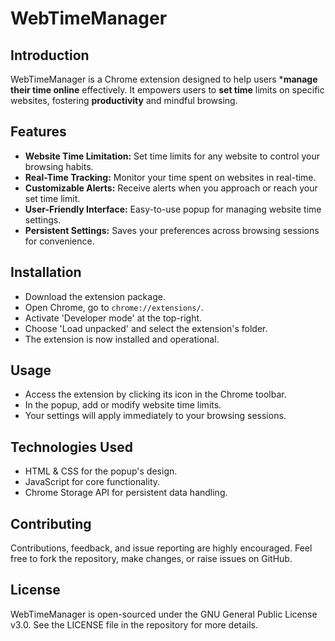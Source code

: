 # WebTimeManager

## Introduction
WebTimeManager is a Chrome extension designed to help users ***manage their time online** effectively. It empowers users to **set time** limits on specific websites, fostering **productivity** and mindful browsing.

## Features
- **Website Time Limitation:** Set time limits for any website to control your browsing habits.
- **Real-Time Tracking:** Monitor your time spent on websites in real-time.
- **Customizable Alerts:** Receive alerts when you approach or reach your set time limit.
- **User-Friendly Interface:** Easy-to-use popup for managing website time settings.
- **Persistent Settings:** Saves your preferences across browsing sessions for convenience.

## Installation
- Download the extension package.
- Open Chrome, go to `chrome://extensions/`.
- Activate 'Developer mode' at the top-right.
- Choose 'Load unpacked' and select the extension's folder.
- The extension is now installed and operational.

## Usage
- Access the extension by clicking its icon in the Chrome toolbar.
- In the popup, add or modify website time limits.
- Your settings will apply immediately to your browsing sessions.

## Technologies Used
- HTML & CSS for the popup's design.
- JavaScript for core functionality.
- Chrome Storage API for persistent data handling.

## Contributing
Contributions, feedback, and issue reporting are highly encouraged. Feel free to fork the repository, make changes, or raise issues on GitHub.

## License
WebTimeManager is open-sourced under the GNU General Public License v3.0. See the LICENSE file in the repository for more details.